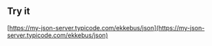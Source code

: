 ## Try it

[https://my-json-server.typicode.com/ekkebus/json](https://my-json-server.typicode.com/ekkebus/json)
